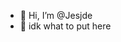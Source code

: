 - 👋 Hi, I’m @Jesjde
- 👀 idk what to put here

<!---
Jesjde/Jesjde is a ✨ special ✨ repository because its `README.md` (this file) appears on your GitHub profile.
You can click the Preview link to take a look at your changes.
--->

